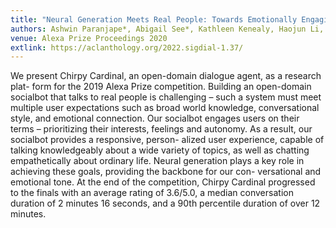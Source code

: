 ```yaml
---
title: "Neural Generation Meets Real People: Towards Emotionally Engaging Mixed-Initiative Conversations"
authors: Ashwin Paranjape*, Abigail See*, Kathleen Kenealy, Haojun Li, Amelia Hardy, Peng Qi, Kaushik Ram Sadagopan, Nguyet Minh Phu, Dilara Soylu, Christopher D. Manning
venue: Alexa Prize Proceedings 2020
extlink: https://aclanthology.org/2022.sigdial-1.37/
---
```

We present Chirpy Cardinal, an open-domain dialogue agent, as a research plat- form for the 2019 Alexa Prize competition. Building an open-domain socialbot that talks to real people is challenging – such a system must meet multiple user expectations such as broad world knowledge, conversational style, and emotional connection. Our socialbot engages users on their terms – prioritizing their interests, feelings and autonomy. As a result, our socialbot provides a responsive, person- alized user experience, capable of talking knowledgeably about a wide variety of topics, as well as chatting empathetically about ordinary life. Neural generation plays a key role in achieving these goals, providing the backbone for our con- versational and emotional tone. At the end of the competition, Chirpy Cardinal progressed to the finals with an average rating of 3.6/5.0, a median conversation duration of 2 minutes 16 seconds, and a 90th percentile duration of over 12 minutes.

